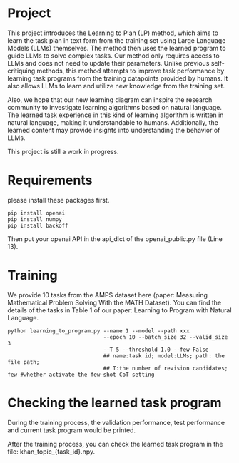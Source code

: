 # Project

This project introduces the Learning to Plan (LP) method, which aims to learn the task plan in text form from the training set using Large Language Models (LLMs) themselves. The method then uses the learned program to guide LLMs to solve complex tasks. Our method only requires access to LLMs and does not need to update their parameters. Unlike previous self-critiquing methods, this method attempts to improve task performance by learning task programs from the training datapoints provided by humans. It also allows LLMs to learn and utilize new knowledge from the training set. 

Also, we hope that our new learning diagram can inspire the research community to investigate learning algorithms based on natural language. The learned task experience in this kind of learning algorithm is written in natural language, making it understandable to humans. Additionally, the learned content may provide insights into understanding the behavior of LLMs. 

This project is still a work in progress.


# Requirements
please install these packages first.
```
pip install openai
pip install numpy
pip install backoff
```
Then put your openai API in the api_dict of the openai_public.py file (Line 13).
# Training
We provide 10 tasks from the AMPS dataset here (paper: Measuring Mathematical Problem Solving With the MATH Dataset). You can find the details of the tasks in Table 1 of our paper: Learning to Program with Natural Language.
```
python learning_to_program.py --name 1 --model --path xxx
                              --epoch 10 --batch_size 32 --valid_size 3 
                              --T 5 --threshold 1.0 --few False  
                              ## name:task id; model:LLMs; path: the file path; 
                              ## T:the number of revision candidates; few #whether activate the few-shot CoT setting
```
# Checking the learned task program
During the training process, the validation performance, test performance and current task program would be printed.

After the training process, you can check the learned task program in the file: khan_topic_{task_id}.npy. 
